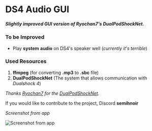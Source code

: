 # DS4 Audio GUI

##### Slightly improved GUI version of Ryochan7's DualPodShockNet.

### To be Improved

 - Play **system** **audio** on DS4's speaker well (*currently it's terrible*)

### Used Resources

 1. **ffmpeg** (for converting **.mp3** to **.sbc** file)
 2. **DualPodShockNet** (The system that allows communication with *Dualshock 4*)

*Thanks [Ryochan7](https://github.com/Ryochan7) for the [DualPodShockNet](https://gitlab.com/ryochan7/ds4-audio-test-windows).*

If you would like to contribute to the project, 
Discord **semihnoir**

*Screenshot from app*



![Screenshot from app](https://i.imgur.com/cE18C1C.png)
